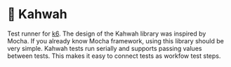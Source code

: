 # 🍵 Kahwah

Test runner for [k6](https://k6.io/). The design of the Kahwah library was inspired by Mocha. If you already know Mocha framework, using this library should be very simple.  Kahwah tests run serially and supports passing values between tests. This makes it easy to connect tests as workfow test steps.

